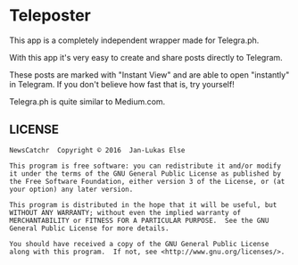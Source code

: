 # Teleposter

This app is a completely independent wrapper made for Telegra.ph.

With this app it's very easy to create and share posts directly to Telegram.

These posts are marked with "Instant View" and are able to open "instantly" in Telegram. If you don't believe how fast that is, try yourself!

Telegra.ph is quite similar to Medium.com.

## LICENSE

```
NewsCatchr  Copyright © 2016  Jan-Lukas Else

This program is free software: you can redistribute it and/or modify it under the terms of the GNU General Public License as published by the Free Software Foundation, either version 3 of the License, or (at your option) any later version.

This program is distributed in the hope that it will be useful, but WITHOUT ANY WARRANTY; without even the implied warranty of MERCHANTABILITY or FITNESS FOR A PARTICULAR PURPOSE.  See the GNU General Public License for more details.

You should have received a copy of the GNU General Public License along with this program.  If not, see <http://www.gnu.org/licenses/>.